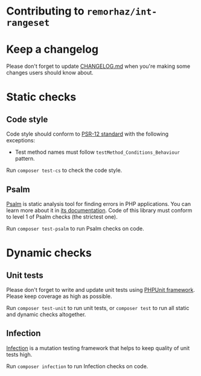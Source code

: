 # Contributing to `remorhaz/int-rangeset`

# Keep a changelog
Please don't forget to update [CHANGELOG.md](./CHANGELOG.md) when you're making some changes users should know about.

# Static checks
## Code style
Code style should conform to [PSR-12 standard](https://www.php-fig.org/psr/psr-12/) with the following exceptions:

- Test method names must follow `testMethod_Conditions_Behaviour` pattern.

Run `composer test-cs` to check the code style.

## Psalm
[Psalm](https://psalm.dev) is static analysis tool for finding errors in PHP applications. You can learn more about it in [its documentation](https://psalm.dev/docs). Code of this library must conform to level 1 of Psalm checks (the strictest one).

Run `composer test-psalm` to run Psalm checks on code.

# Dynamic checks
## Unit tests
Please don't forget to write and update unit tests using [PHPUnit framework](https://phpunit.de/). Please keep coverage as high as possible.

Run `composer test-unit` to run unit tests, or `composer test` to run all static and dynamic checks altogether.

## Infection
[Infection](https://infection.github.io/) is a mutation testing framework that helps to keep quality of unit tests high.

Run `composer infection` to run Infection checks on code.
